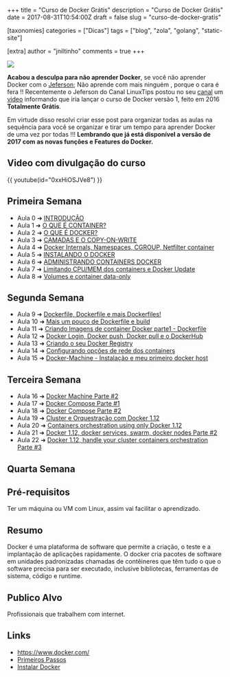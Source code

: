 +++
title = "Curso de Docker Grátis"
description = "Curso de Docker Grátis"
date = 2017-08-31T10:54:00Z
draft = false
slug = "curso-de-docker-gratis"

[taxonomies]
categories = ["Dicas"]
tags = ["blog", "zola", "golang", "static-site"]

[extra]
author = "jniltinho"
comments = true
+++

![](/images/curso-docker-gratis.png)

**Acabou a desculpa para não aprender Docker**, se você não aprender Docker com o [Jeferson](https://www.linkedin.com/in/jefersonfernando/); Não aprende com mais ninguém , porque o cara é fera !!
Recentemente o Jeferson do Canal LinuxTips postou no seu [canal](https://www.youtube.com/user/linuxtipscanal) um [video](https://www.youtube.com/watch?v=0xxHiOSJVe8) informando que iria lançar o curso de Docker versão 1, feito em 2016 **Totalmente Grátis**.

Em virtude disso resolvi criar esse post para organizar todas as aulas na sequência para você se organizar e tirar um tempo para aprender Docker de uma vez por todas !!!
**Lembrando que já está disponível a versão de 2017 com as novas funções e Features do Docker.**

<!-- more -->

## Video com divulgação do curso

{{ youtube(id="0xxHiOSJVe8") }}


## Primeira Semana

* Aula 0 ➜ [INTRODUÇÃO](https://www.youtube.com/watch?v=a0ts9vhaY0w)
* Aula 1 ➜ [O QUE É CONTAINER?](https://www.youtube.com/watch?v=QFuOggpDAOw)
* Aula 2 ➜ [O QUE É DOCKER?](https://www.youtube.com/watch?v=Noi4MOHrZAc) 
* Aula 3 ➜ [CAMADAS E O COPY-ON-WRITE](https://www.youtube.com/watch?v=QlpIBEZavzI) 
* Aula 4 ➜ [Docker Internals, Namespaces, CGROUP, Netfilter container](https://www.youtube.com/watch?v=4w7eBwECO1M)
* Aula 5 ➜ [INSTALANDO O DOCKER](https://www.youtube.com/watch?v=FTxBa7i8VMM)
* Aula 6 ➜ [ADMINISTRANDO CONTAINERS DOCKER](https://www.youtube.com/watch?v=f9D6gTNDyhE)
* Aula 7 ➜ [Limitando CPU/MEM dos containers e Docker Update](https://www.youtube.com/watch?v=OZJZMbxSiuQ)
* Aula 8 ➜ [Volumes e container data-only](https://www.youtube.com/watch?v=htqWxw8VTb4)

## Segunda Semana

* Aula 9 ➜ [Dockerfile, Dockerfile e mais Dockerfiles!](https://www.youtube.com/watch?v=a0Dm2Wiy2E0)
* Aula 10 ➜ [Mais um pouco de Dockerfile e build](https://www.youtube.com/watch?v=TvhEJHbn1uE)
* Aula 11 ➜ [Criando Imagens de container Docker parte1 - Dockerfile](https://www.youtube.com/watch?v=t9xAXZB_L3A)
* Aula 12 ➜ [Docker Login, Docker push, Docker pull e o DockerHub](https://www.youtube.com/watch?v=sjppkJjIvT4)
* Aula 13 ➜ [Criando o seu Docker Registry](https://www.youtube.com/watch?v=ndoF1VUFnWY)
* Aula 14 ➜ [Configurando opções de rede dos containers](https://www.youtube.com/watch?v=pKJgQmXXryg)
* Aula 15 ➜ [Docker-Machine - Instalação e meu primeiro docker host](https://www.youtube.com/watch?v=DERATbSlB0s)
  
## Terceira Semana

* Aula 16 ➜ [Docker Machine Parte #2](https://www.youtube.com/watch?v=WDP9pdat1eY)
* Aula 17 ➜ [Docker Compose Parte #1](https://www.youtube.com/watch?v=Kz9KYsSDnQE)
* Aula 18 ➜ [Docker Compose Parte #2](https://www.youtube.com/watch?v=4xEmf4oQygw)
* Aula 19 ➜ [Cluster e Orquestração com Docker 1.12](https://www.youtube.com/watch?v=KfH1cJErGb0)
* Aula 20 ➜ [Containers orchestration using only Docker 1.12](https://www.youtube.com/watch?v=zfSAxvy90z0)
* Aula 21 ➜ [Docker 1.12, docker services, swarm, docker nodes Parte #2](https://www.youtube.com/watch?v=IYfSWOrSWRE)
* Aula 22 ➜ [Docker 1.12, handle your cluster containers orchestration Parte #3](https://www.youtube.com/watch?v=RXH10WCgwR0)

## Quarta Semana

## Pré-requisitos

Ter um máquina ou VM com Linux, assim vai facilitar o aprendizado.

## Resumo

Docker é uma plataforma de software que permite a criação, o teste e a implantação de aplicações rapidamente. O docker cria pacotes de software em unidades padronizadas chamadas de contêineres que têm tudo o que o software precisa para ser executado, inclusive bibliotecas, ferramentas de sistema, código e runtime.

## Publico Alvo

Profissionais que trabalhem com internet.

## Links

* https://www.docker.com/
* [Primeiros Passos](https://www.digitalocean.com/community/tutorials/como-instalar-e-utilizar-o-docker-primeiros-passos-pt)
* [Instalar Docker](https://www.digitalocean.com/community/tutorials/como-instalar-e-usar-o-docker-no-ubuntu-16-04-pt)
